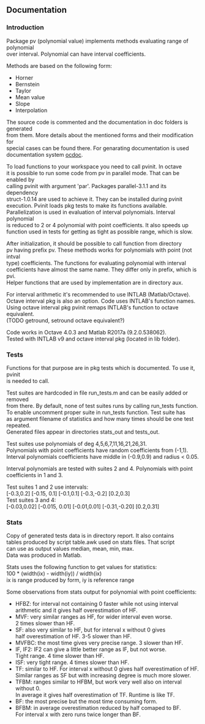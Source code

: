 ## Documentation

### Introduction
Package pv (polynomial value) implements methods evaluating range of polynomial  
over interval. Polynomial can have interval coefficients.
  
Methods are based on the following form:  
* Horner  
* Bernstein  
* Taylor  
* Mean value  
* Slope  
* Interpolation  
  
The source code is commented and the documentation in doc folders is generated  
from them. More details about the mentioned forms and their modification for  
special cases can be found there. For genarating documentation is used  
documentation system [ocdoc](http://kam.mff.cuni.cz/~horacek/projekty/ocdoc/).
  
To load functions to your workspace you need to call pvinit. In octave  
it is possible to run some code from pv in parallel mode. That can be enabled by  
calling pvinit with argument 'par'. Packages parallel-3.1.1 and its dependency  
struct-1.0.14 are used to achieve it. They can be installed during pvinit  
execution. Pvinit loads pkg tests to make its functions available.  
Parallelization is used in evaluation of interval polynomials. Interval polynomial  
is reduced to 2 or 4 polynomial with point coefficients. It also speeds up  
function used in tests for getting as tight as possible range, which is slow.  
  
After initialization, it should be possible to call function from directory  
pv having prefix pv. These methods works for polynomials with point (not intval  
type) coefficients. The functions for evaluating polynomial with interval  
coefficients have almost the same name. They differ only in prefix, which is pvi.  
Helper functions that are used by implementation are in directory aux.
  
For interval arithmetic it's recommended to use INTLAB (Matlab/Octave).  
Octave interval pkg is also an option. Code uses INTLAB's function names.  
Using octave interval pkg pvinit remaps INTLAB's function to octave equivalent.  
(TODO getround, setround octave equivalent?)
  
Code works in Octave 4.0.3 and Matlab R2017a (9.2.0.538062).  
Tested with INTLAB v9 and octave interval pkg (located in lib folder).

### Tests
Functions for that purpose are in pkg tests which is documented. To use it, pvinit  
is needed to call.

Test suites are hardcoded in file run\_tests.m and can be easily added or removed  
from there. By default, none of test suites runs by calling run\_tests function.  
To enable uncomment proper suite in run\_tests function. Test suite has  
as argument filename of statistics and how many times  should be one test repeated.  
Generated files appear in directories stats\_out and tests\_out.  

Test suites use polynomials of deg 4,5,6,7,11,16,21,26,31.  
Polynomials with point coefficients have random coefficients from (-1,1).  
Interval polynomials coefficients have middle in (-0.9,0.9) and radius < 0.05.  

Interval polynomials are tested with suites 2 and 4. Polynomials with point  
coefficients in 1 and 3.

Test suites 1 and 2 use intervals:  
\[-0.3,0.2] \[-0.15, 0.1] \[-0.1,0.1] \[-0.3,-0.2] \[0.2,0.3]  
Test suites 3 and 4:  
\[-0.03,0.02] \[-0.015, 0.01] \[-0.01,0.01] \[-0.31,-0.20] \[0.2,0.31]  

### Stats
Copy of generated tests data is in directory report. It also contains  
tables produced by script table.awk used on stats files. That script  
can use as output values median, mean, min, max.  
Data was produced in Matlab.  

Stats uses the following function to get values for statistics:  
100 * (width(ix) - width(iy)) / width(ix)  
ix is range produced by form, iy is reference range  

Some observations from stats output for polynomial with point coefficients:  
* HFBZ: for interval not containing 0 faster while not using interval  
  arithmetic and it gives half overestimation of HF.  
* MVF: very similar ranges as HF, for wider interval even worse.  
  2 times slower than HF.  
* SF: also very similar to HF, but for interval x without 0 gives  
  half overestimation of HF. 3-5 slower than HF.  
* MVFBC: the most time gives very precise range. 3 slower than HF.  
* IF, IF2: IF2 can give a little better range as IF, but not worse.  
  Tight range. 4 time slower than HF.  
* ISF: very tight range. 4 times slower than HF.  
* TF: similar to HF. For interval x without 0 gives half overestimation of HF.  
  Similar ranges as SF but with increasing degree is much more slower.  
* TFBM: ranges similar to HFBM, but work very well also on interval without 0.  
  In average it gives half overestimation of TF. Runtime is like TF.  
* BF: the most precise but the most time consuming form.  
* BFBM: in average overestimation reduced by half comaped to BF.  
  For interval x with zero runs twice longer than BF.
